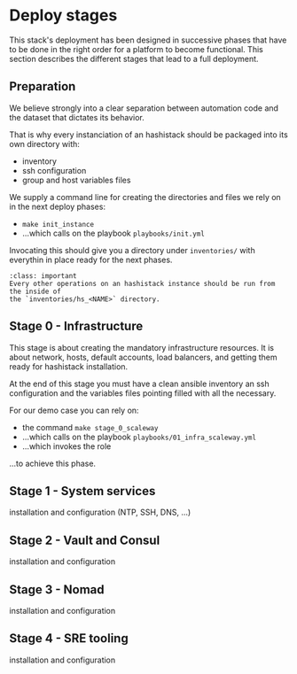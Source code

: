 # Deploy stages

This stack's deployment has been designed in successive phases that have to be done in the right order for a platform
to become functional. This section describes the different stages that lead to a full deployment.

## Preparation

We believe strongly into a clear separation between automation code and the dataset 
that dictates its behavior.

That is why every instanciation of an hashistack should be packaged into its own directory
with:

* inventory
* ssh configuration
* group and host variables files

We supply a command line for creating the directories and files we rely on in the next 
deploy phases:

* `make init_instance`
* ...which calls on the playbook `playbooks/init.yml`

Invocating this should give you a directory under `inventories/` with everythin in place
ready for the next phases.

```{admonition} Take-away
:class: important
Every other operations on an hashistack instance should be run from the inside of
the `inventories/hs_<NAME>` directory.
```

## Stage 0 - Infrastructure 

This stage is about creating the mandatory infrastructure resources. 
It is about network, hosts, default accounts, load balancers, and getting them ready for
hashistack installation.

At the end of this stage you must have a clean ansible inventory an ssh configuration
and the variables files pointing filled with all the necessary.

For our demo case you can rely on:

* the command `make stage_0_scaleway`
* ...which calls on the playbook `playbooks/01_infra_scaleway.yml`
* ...which invokes the [](/reference/role_stage0.md) role

...to achieve this phase.

## Stage 1 - System services

installation and configuration (NTP, SSH, DNS, ...)

## Stage 2 - Vault and Consul

installation and configuration

## Stage 3 - Nomad

installation and configuration

## Stage 4 - SRE tooling

installation and configuration
